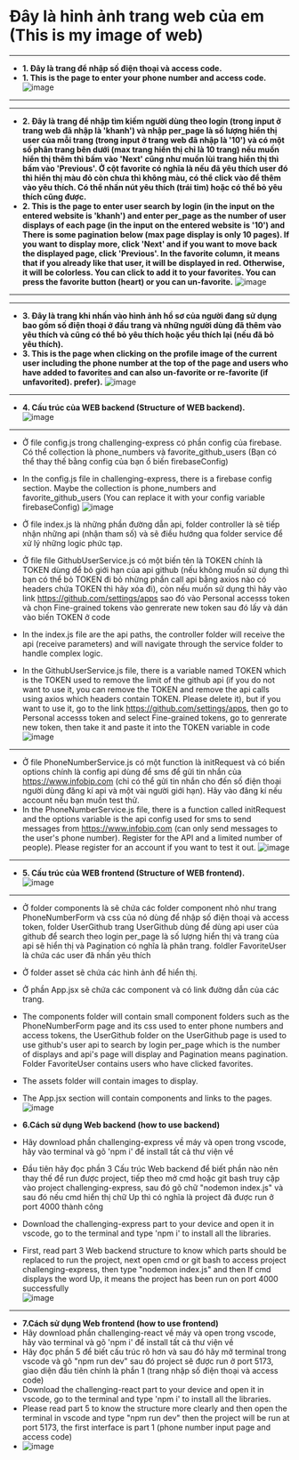 # Đây là hỉnh ảnh trang web của em (This is my image of web)

*****************************************************************************************************************************************************
- **1. Đây là trang để nhập số điện thoại và access code.**
- **1. This is the page to enter your phone number and access code.**
![image](https://github.com/hoofkhanh/challenging-project/assets/124868697/e5240b13-1278-4fe4-936c-a4f1d3645961)
*****************************************************************************************************************************************************

*****************************************************************************************************************************************************
- **2. Đây là trang để nhập tìm kiếm người dùng theo login (trong input ở trang web đã nhập là 'khanh') và nhập per_page là số lượng hiển thị user của mỗi trang (trong input ở trang web đã nhập là '10') và có một số phân trang bên dưới (max trang hiển thị chỉ là 10 trang) nếu muốn hiển thị thêm thì bấm vào 'Next' cũng như muốn lùi trang hiển thị thì bấm vào 'Previous'. Ở cột favorite có nghĩa là nếu đã yêu thích user đó thì hiển thị màu đỏ còn chưa thì không màu, có thể click vào để thêm vào yêu thích. Có thể nhấn nút yêu thích (trái tim) hoặc có thể bỏ yêu thích cũng được.**
- **2. This is the page to enter user search by login (in the input on the entered website is 'khanh') and enter per_page as the number of user displays of each page (in the input on the entered website is '10') and There is some pagination below (max page display is only 10 pages). If you want to display more, click 'Next' and if you want to move back the displayed page, click 'Previous'. In the favorite column, it means that if you already like that user, it will be displayed in red. Otherwise, it will be colorless. You can click to add it to your favorites. You can press the favorite button (heart) or you can un-favorite.**
![image](https://github.com/hoofkhanh/challenging-project/assets/124868697/ba2ca494-542b-4575-a0d8-901ac0092f70)
*****************************************************************************************************************************************************

*****************************************************************************************************************************************************
- **3. Đây là trang khi nhấn vào hình ảnh hồ sơ của người đang sử dụng bao gồm số điện thoại ở đầu trang và những người dùng đã thêm vào yêu thích và cũng có thể bỏ yêu thích hoặc yểu thích lại (nếu đã bỏ yêu thích).**
- **3. This is the page when clicking on the profile image of the current user including the phone number at the top of the page and users who have added to favorites and can also un-favorite or re-favorite (if unfavorited). prefer).**
![image](https://github.com/hoofkhanh/challenging-project/assets/124868697/a51585ce-1c08-456e-8380-3a5b379332bd)
*****************************************************************************************************************************************************

- **4. Cấu trúc của WEB backend (Structure of WEB backend).** <br>
![image](https://github.com/hoofkhanh/challenging-project/assets/124868697/d61d6dc1-1f6f-489b-bcc3-8ab87185551d)
*****************************************************************************************************************************************************
- Ở file config.js trong challenging-express có phần config của firebase. Có thể collection là phone_numbers và favorite_github_users (Bạn có thể thay thế bằng config của bạn ổ biến firebaseConfig)
- In the config.js file in challenging-express, there is a firebase config section. Maybe the collection is phone_numbers and favorite_github_users (You can replace it with your config variable firebaseConfig)
![image](https://github.com/hoofkhanh/challenging-project/assets/124868697/c84f7358-b6b9-47bc-aebb-67475cc76ca8)

- Ở file index.js là những phần đường dẫn api, folder controller là sẽ tiếp nhận những api (nhận tham số) và sẽ điều hướng qua folder service để xử lý những logic phức tạp.
- Ở file file GithubUserService.js có một biến tên là TOKEN chính là TOKEN dùng để bỏ giới hạn của api github (nếu không muốn sử dụng thì bạn có thể bỏ TOKEN đi bỏ nhừng phần call api bằng axios nào có headers chứa TOKEN thì hãy xóa đi), còn nếu muốn sử dụng thì hãy vào link https://github.com/settings/apps sao đó vào Personal accesss token và chọn Fine-grained tokens vào genrerate new token sau đó lấy và dán vào biến TOKEN ở code
- In the index.js file are the api paths, the controller folder will receive the api (receive parameters) and will navigate through the service folder to handle complex logic.
- In the GithubUserService.js file, there is a variable named TOKEN which is the TOKEN used to remove the limit of the github api (if you do not want to use it, you can remove the TOKEN and remove the api calls using axios which headers contain TOKEN. Please delete it), but if you want to use it, go to the link https://github.com/settings/apps, then go to Personal accesss token and select Fine-grained tokens, go to genrerate new token, then take it and paste it into the TOKEN variable in code
![image](https://github.com/hoofkhanh/challenging-project/assets/124868697/5092d5a3-414d-4661-89d8-46c23209b3fa)
*****************************************************************************************************************************************************
 
- Ở file PhoneNumberService.js có một function là initRequest và có biến options chính là config api dùng để sms để gửi tin nhắn của https://www.infobip.com (chỉ có thể gửi tin nhắn cho đến số điện thoại người dùng đăng kí api và một vài người giới hạn). Hãy vào đăng kí nếu account nếu bạn muốn test thử.
- In the PhoneNumberService.js file, there is a function called initRequest and the options variable is the api config used for sms to send messages from https://www.infobip.com (can only send messages to the user's phone number). Register for the API and a limited number of people). Please register for an account if you want to test it out.
![image](https://github.com/hoofkhanh/challenging-project/assets/124868697/258f9871-a665-4492-931b-79ace97f86dd)
*****************************************************************************************************************************************************

- **5. Cấu trúc của WEB frontend (Structure of WEB frontend).** <br/>
![image](https://github.com/hoofkhanh/challenging-project/assets/124868697/330205f9-a264-4c4d-b894-699ce38b7653)
*****************************************************************************************************************************************************
- Ở folder components là sẽ chứa các folder component nhỏ như trang PhoneNumberForm và css của nó dùng để nhập số điện thoại và access token, folder UserGithub trang UserGithub dùng để dùng api user của github để search theo login per_page là số lượng hiển thị và trang của api sẽ hiển thị và Pagination có nghĩa là phân trang. foldler FavoriteUser là chứa các user đã nhấn yêu thích
- Ở folder asset sẽ chứa các hình ảnh để hiển thị.
- Ở phần App.jsx sẽ chứa các component và có link đường dẫn của các trang.
- The components folder will contain small component folders such as the PhoneNumberForm page and its css used to enter phone numbers and access tokens, the UserGithub folder on the UserGithub page is used to use github's user api to search by login per_page which is the number of displays and api's page will display and Pagination means pagination. Folder FavoriteUser contains users who have clicked favorites.
- The assets folder will contain images to display.
- The App.jsx section will contain components and links to the pages.
![image](https://github.com/hoofkhanh/challenging-project/assets/124868697/52cfa538-2a77-40bd-a063-8517bf52d53e)

- **6.Cách sử dụng Web backend (how to use backend)**
- Hãy download phần challenging-express về máy và open trong vscode, hãy vào terminal và gõ 'npm i' để install tất cả thư viện về
- Đầu tiên hãy đọc phần 3 Cấu trúc Web backend để biết phần nào nên thay thế để run được project, tiếp theo mở cmd hoặc git bash truy cập vào project challenging-express, sau đó gõ chữ "nodemon index.js" và sau đó nếu cmd hiển thị chữ Up thì có nghĩa là project đã được run ở port 4000 thành công <br/>
- Download the challenging-express part to your device and open it in vscode, go to the terminal and type 'npm i' to install all the libraries.
- First, read part 3 Web backend structure to know which parts should be replaced to run the project, next open cmd or git bash to access project challenging-express, then type "nodemon index.js" and then If cmd displays the word Up, it means the project has been run on port 4000 successfully <br/>
![image](https://github.com/hoofkhanh/challenging-project/assets/124868697/875fa055-d895-493c-b883-67ca4a3e2d7b)
*****************************************************************************************************************************************************

- **7.Cách sử dụng Web frontend (how to use frontend)**
- Hãy download phần challenging-react về máy và open trong vscode, hãy vào terminal và gõ 'npm i' để install tất cả thư viện về
- Hãy đọc phần 5 để biết cấu trúc rõ hơn và sau đó hãy mở terminal trong vscode và gõ "npm run dev" sau đó project sẽ được run ở port 5173, giao diện đầu tiên chính là phần 1 (trang nhập số điện thoại và access code)
- Download the challenging-react part to your device and open it in vscode, go to the terminal and type 'npm i' to install all the libraries.
- Please read part 5 to know the structure more clearly and then open the terminal in vscode and type "npm run dev" then the project will be run at port 5173, the first interface is part 1 (phone number input page and access code)
- ![image](https://github.com/hoofkhanh/challenging-project/assets/124868697/6e77fa4a-2b4b-4f9b-b9ff-a66a2dc86bff)






